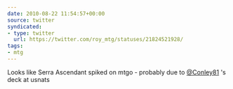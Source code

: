 ```yaml
---
date: 2010-08-22 11:54:57+00:00
source: twitter
syndicated:
- type: twitter
  url: https://twitter.com/roy_mtg/statuses/21824521928/
tags:
- mtg
---
```


Looks like Serra Ascendant spiked on mtgo - probably due to [@Conley81](https://twitter.com/Conley81/) 's deck at usnats